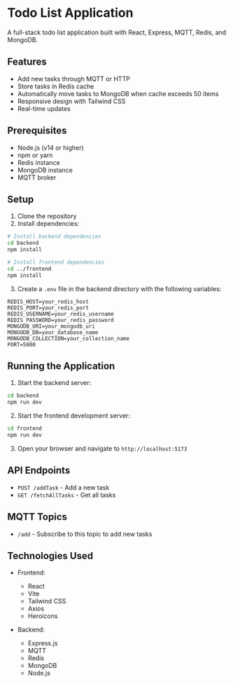 # Todo List Application

A full-stack todo list application built with React, Express, MQTT, Redis, and MongoDB.

## Features

- Add new tasks through MQTT or HTTP
- Store tasks in Redis cache
- Automatically move tasks to MongoDB when cache exceeds 50 items
- Responsive design with Tailwind CSS
- Real-time updates

## Prerequisites

- Node.js (v14 or higher)
- npm or yarn
- Redis instance
- MongoDB instance
- MQTT broker

## Setup

1. Clone the repository
2. Install dependencies:

```bash
# Install backend dependencies
cd backend
npm install

# Install frontend dependencies
cd ../frontend
npm install
```

3. Create a `.env` file in the backend directory with the following variables:

```
REDIS_HOST=your_redis_host
REDIS_PORT=your_redis_port
REDIS_USERNAME=your_redis_username
REDIS_PASSWORD=your_redis_password
MONGODB_URI=your_mongodb_uri
MONGODB_DB=your_database_name
MONGODB_COLLECTION=your_collection_name
PORT=5000
```

## Running the Application

1. Start the backend server:

```bash
cd backend
npm run dev
```

2. Start the frontend development server:

```bash
cd frontend
npm run dev
```

3. Open your browser and navigate to `http://localhost:5173`

## API Endpoints

- `POST /addTask` - Add a new task
- `GET /fetchAllTasks` - Get all tasks

## MQTT Topics

- `/add` - Subscribe to this topic to add new tasks

## Technologies Used

- Frontend:

  - React
  - Vite
  - Tailwind CSS
  - Axios
  - Heroicons

- Backend:
  - Express.js
  - MQTT
  - Redis
  - MongoDB
  - Node.js
